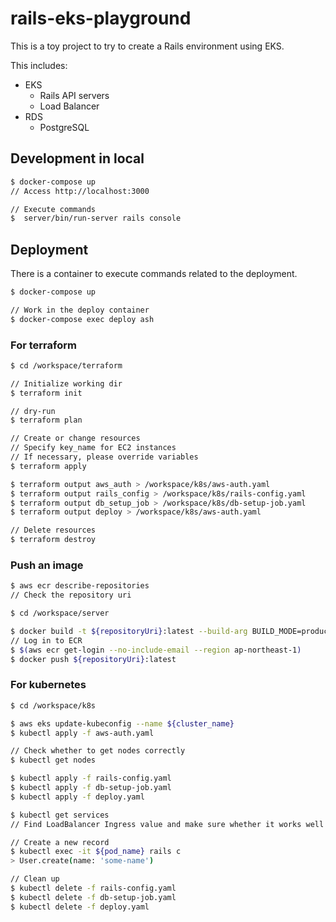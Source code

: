 # rails-eks-playground

This is a toy project to try to create a Rails environment using EKS.

This includes:
- EKS
  - Rails API servers
  - Load Balancer
- RDS
  - PostgreSQL

## Development in local

```bash
$ docker-compose up
// Access http://localhost:3000

// Execute commands
$  server/bin/run-server rails console
```

## Deployment

There is a container to execute commands related to the deployment.

```bash
$ docker-compose up

// Work in the deploy container
$ docker-compose exec deploy ash
```

### For terraform
```bash
$ cd /workspace/terraform

// Initialize working dir
$ terraform init

// dry-run
$ terraform plan

// Create or change resources
// Specify key_name for EC2 instances
// If necessary, please override variables
$ terraform apply

$ terraform output aws_auth > /workspace/k8s/aws-auth.yaml
$ terraform output rails_config > /workspace/k8s/rails-config.yaml
$ terraform output db_setup_job > /workspace/k8s/db-setup-job.yaml
$ terraform output deploy > /workspace/k8s/aws-auth.yaml

// Delete resources
$ terraform destroy
```

### Push an image

```bash
$ aws ecr describe-repositories
// Check the repository uri

$ cd /workspace/server

$ docker build -t ${repositoryUri}:latest --build-arg BUILD_MODE=production .
// Log in to ECR
$ $(aws ecr get-login --no-include-email --region ap-northeast-1)
$ docker push ${repositoryUri}:latest
```

### For kubernetes

```bash
$ cd /workspace/k8s

$ aws eks update-kubeconfig --name ${cluster_name}
$ kubectl apply -f aws-auth.yaml

// Check whether to get nodes correctly
$ kubectl get nodes

$ kubectl apply -f rails-config.yaml
$ kubectl apply -f db-setup-job.yaml
$ kubectl apply -f deploy.yaml

$ kubectl get services
// Find LoadBalancer Ingress value and make sure whether it works well

// Create a new record
$ kubectl exec -it ${pod_name} rails c
> User.create(name: 'some-name')

// Clean up
$ kubectl delete -f rails-config.yaml
$ kubectl delete -f db-setup-job.yaml
$ kubectl delete -f deploy.yaml
```
